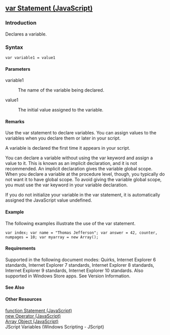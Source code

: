 ## [var Statement (JavaScript)](var-Statement.html)

### Introduction 

 Declares a variable.

### Syntax 

```
var variable1 = value1
```

#### Parameters 

<div id="sectionSection0" class="section" name="collapseableSection" style="" expanded="true">
  <dl class="authored">
    <dt>
      <span class="parameter" sdata="paramReference" xmlns:util="util">variable1</span>
    </dt>
    <dd>
      <p xmlns:util="util">
        The name of the variable being declared.
      </p>
    </dd>
    <dt>
      <span class="parameter" sdata="paramReference" xmlns:util="util">value1</span>
    </dt>
    <dd>
      <p xmlns:util="util">
        The initial value assigned to the variable.
      </p>
    </dd>
  </dl>
</div>

#### Remarks 

<div id="languageReferenceRemarksSection" class="section" name="collapseableSection" style="">
  <p xmlns:util="util">
    Use the <span sdata="langKeyword" value="var"><span class="keyword">var</span></span> statement to declare variables. You can assign values to the variables when you declare them or later in your
    script.
  </p>
  <p xmlns:util="util">
    A variable is declared the first time it appears in your script.
  </p>
  <p xmlns:util="util">
    You can declare a variable without using the <span sdata="langKeyword" value="var"><span class="keyword">var</span></span> keyword and assign a value to it. This is known as an <span class=
    "term">implicit declaration</span>, and it is not recommended. An implicit declaration gives the variable global scope. When you declare a variable at the procedure level, though, you typically
    do not want it to have global scope. To avoid giving the variable global scope, you must use the <span sdata="langKeyword" value="var"><span class="keyword">var</span></span> keyword in your
    variable declaration.
  </p>
  <p xmlns:util="util">
    If you do not initialize your variable in the <span sdata="langKeyword" value="var"><span class="keyword">var</span></span> statement, it is automatically assigned the JavaScript value
    <span sdata="langKeyword" value="undefined"><span class="keyword">undefined</span></span>.
  </p>
</div>

#### Example 

<p xmlns:util="util">
  The following examples illustrate the use of the <span sdata="langKeyword" value="var"><span class="keyword">var</span></span> statement.
</p>

```
var index; var name = "Thomas Jefferson"; var answer = 42, counter, numpages = 10; var myarray = new Array();
```

#### Requirements 

<div id="requirementsTitleSection" class="section" name="collapseableSection" style="">
  <p xmlns:util="util"></p>
  <p>
    Supported in the following document modes: Quirks, Internet Explorer 6 standards, Internet Explorer 7 standards, Internet Explorer 8 standards, Internet Explorer 9 standards, Internet Explorer 10
    standards. Also supported in Windows Store apps. See Version Information.
  </p>
</div>

#### See Also 

<div id="seeAlsoSection" class="section" name="collapseableSection" style="">
  <h4 class="subHeading">
    Other Resources
  </h4>
  <div class="seeAlsoStyle">
    <span sdata="link" xmlns:util="util"><a href="cc9cfd43-1305-41c8-ad67-545d20f4fafe.htm">function Statement (JavaScript)</a></span>
  </div>
  <div class="seeAlsoStyle">
    <span sdata="link" xmlns:util="util"><a href="5ea556ba-7ae6-426c-8430-9032eee5a0a5.htm">new Operator (JavaScript)</a></span>
  </div>
  <div class="seeAlsoStyle">
    <span sdata="link" xmlns:util="util"><a href="08e5f552-0797-4b48-8164-609582fc18c9.htm">Array Object (JavaScript)</a></span>
  </div>
  <div class="seeAlsoStyle">
    <span sdata="link" xmlns:util="util">JScript Variables (Windows Scripting - JScript)</span>
  </div>
</div>


